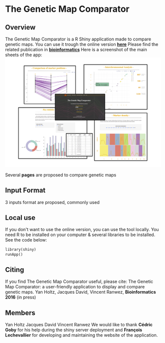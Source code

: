 The Genetic Map Comparator
===================

Overview
--------
The Genetic Map Comparator is a R Shiny application made to compare genetic maps.
You can use it trough the online version [**here**](www.r-graph-gallery.com)
Please find the related publication in [**bioinformatics**](www.r-graph-gallery.com)
Here is a screenshot of the main sheets of the app:
![fig1](REDACTION/FIGURE/Figure1.png)



Several **pages** are proposed to compare genetic maps


Input Format
--------
3 inputs format are proposed, commonly used


Local use
--------
If you don't want to use the online version, you can use the tool locally.
You need R to be installed on your computer & several libraries to be installed.
See the code below:
```
library(shiny)
runApp()
```

Citing 
--------
If you find The Genetic Map Comparator useful, please cite:
The Genetic Map Comparator: a user-friendly application to display and compare genetic maps.
Yan Holtz, Jacques David, Vincent Ranwez, **Bioinformatics 2016** (in press)

Members
--------
Yan Holtz
Jacques David
Vincent Ranwez
We would like to thank **Cédric Goby** for his help during the shiny server deployment and **François Lechevallier** for developing and maintaining the website of the application.









